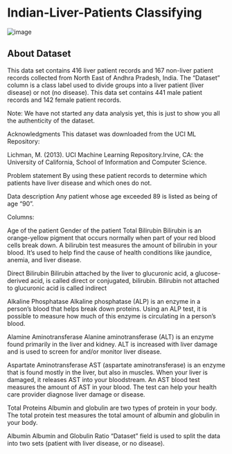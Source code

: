 # Indian-Liver-Patients Classifying 

![image](https://user-images.githubusercontent.com/91394241/221981098-063877e1-dc68-460a-b675-296f9c53f4dc.png)

## About Dataset

This data set contains 416 liver patient records and 167 non-liver patient records collected from North East of Andhra Pradesh, India. The “Dataset” column is a class label used to divide groups into a liver patient (liver disease) or not (no disease). This data set contains 441 male patient records and 142 female patient records.

Note: We have not started any data analysis yet, this is just to show you all the authenticity of the dataset.

Acknowledgments
This dataset was downloaded from the UCI ML Repository:

Lichman, M. (2013). UCI Machine Learning Repository.Irvine, CA: the University of California, School of Information and Computer Science.

Problem statement
By using these patient records to determine which patients have liver disease and which ones do not.

Data description
Any patient whose age exceeded 89 is listed as being of age “90”.

Columns:

Age of the patient
Gender of the patient
Total Bilirubin
Bilirubin is an orange-yellow pigment that occurs normally when part of your red blood cells break down. A bilirubin test measures the amount of bilirubin in your blood. It’s used to help find the cause of health conditions like jaundice, anemia, and liver disease.

Direct Bilirubin
Bilirubin attached by the liver to glucuronic acid, a glucose-derived acid, is called direct or conjugated, bilirubin. Bilirubin not attached to glucuronic acid is called indirect

Alkaline Phosphatase
Alkaline phosphatase (ALP) is an enzyme in a person’s blood that helps break down proteins. Using an ALP test, it is possible to measure how much of this enzyme is circulating in a person’s blood.

Alamine Aminotransferase
Alanine aminotransferase (ALT) is an enzyme found primarily in the liver and kidney. ALT is increased with liver damage and is used to screen for and/or monitor liver disease.

Aspartate Aminotransferase
AST (aspartate aminotransferase) is an enzyme that is found mostly in the liver, but also in muscles. When your liver is damaged, it releases AST into your bloodstream. An AST blood test measures the amount of AST in your blood. The test can help your health care provider diagnose liver damage or disease.

Total Proteins
Albumin and globulin are two types of protein in your body. The total protein test measures the total amount of albumin and globulin in your body.

Albumin
Albumin and Globulin Ratio
“Dataset” field is used to split the data into two sets (patient with liver disease, or no disease).

